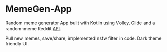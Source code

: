 # MemeGen-App
Random meme generator App built with Kotlin using Volley, Glide and a random-meme Reddit [API](https://github.com/D3vd/Meme_Api). 

Pull new memes, save/share, implemented nsfw filter in code.
Dark theme friendly UI.
